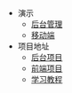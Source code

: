 * 演示
    * [后台管理](http://127.0.0.1/index.html)
    * [移动端](http://127.0.0.1/kelecc-app/index.html)
* 项目地址
    * [后台项目](https://github.com/kelecc/pc)
    * [前端项目](https://github.com/kelecc/web)
    * [学习教程](https://github.com/kelecc/learning)
     
